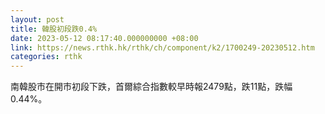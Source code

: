 ```yaml
---
layout: post
title: 韓股初段跌0.4%
date: 2023-05-12 08:17:40.000000000 +08:00
link: https://news.rthk.hk/rthk/ch/component/k2/1700249-20230512.htm
categories: rthk
---
```


南韓股市在開市初段下跌，首爾綜合指數較早時報2479點，跌11點，跌幅0.44%。
